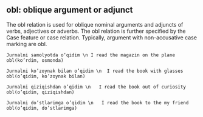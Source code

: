 ## obl: oblique argument or adjunct
The obl relation is used for oblique nominal arguments and adjuncts of verbs, adjectives or adverbs. The obl relation is further specified by the Case feature or case relation.
Typically, argument with non-accusative case marking are obl.
~~~ sdparse
Jurnalni samolyotda o‘qidim \n I read the magazin on the plane
obl(ko‘rdim, osmonda)
~~~
 ~~~ sdparse
Jurnalni ko’zoynak bilan o’qidim \n  I read the book with glasses
obl(o’qidim, ko’zoynak bilan)
~~~
 ~~~ sdparse
Jurnalni qiziqishdan o’qidim \n   I read the book out of curiosity
obl(o’qidim, qiziqishdan)
~~~
 ~~~ sdparse
Jurnalni do’stlarimga o’qidim \n   I read the book to the my friend
obl(o’qidim, do’stlarimga)
~~~

<!-- Interlanguage links updated 12 September,2023 12:54:22 Spanish Galician time -->
